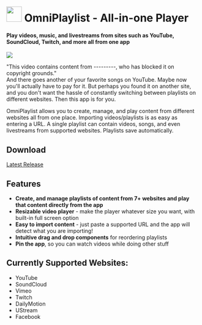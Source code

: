 
# <image height=40 width=40 src="./src/assets/images/omniplaylist-icon.png"> OmniPlaylist - All-in-one Player
#### Play videos, music, and livestreams from sites such as YouTube, SoundCloud, Twitch, and more all from one app
[![][travis-img]][travis]

[travis]:https://travis-ci.org/cqian19/OmniPlaylist
[travis-img]: https://travis-ci.org/cqian19/OmniPlaylist.svg?branch=master

"This video contains content from ---------, who has blocked it on copyright grounds."  
And there goes another of your favorite songs on YouTube. Maybe now you'll actually have to pay for it. But perhaps you found it on another site, and you don't want the hassle of constantly switching between playlists on different websites. Then this app is for you.

OmniPlaylist allows you to create, manage, and play content from different websites all from one place. Importing videos/playlists is as easy as entering a URL. A single playlist can contain videos, songs, and even livestreams from supported websites. Playlists save automatically.

## Download
[Latest Release](https://github.com/cqian19/OmniPlaylist/releases/latest)

## Features
- **Create, and manage playlists of content from 7+ websites and play that content directly from the app**
- **Resizable video player** - make the player whatever size you want, with built-in full screen option
- **Easy to import content** - just paste a supported URL and the app will detect what you are importing!
- **Intuitive drag and drop components** for reordering playlists
- **Pin the app**, so you can watch videos while doing other stuff

## Currently Supported Websites:
 - YouTube
 - SoundCloud
 - Vimeo
 - Twitch
 - DailyMotion
 - UStream
 - Facebook
